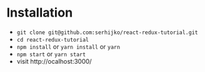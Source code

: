 # Installation

* `git clone git@github.com:serhijko/react-redux-tutorial.git`
* `cd react-redux-tutorial`
* `npm install` or `yarn install` or `yarn`
* `npm start` or `yarn start`
* visit http://ocalhost:3000/
